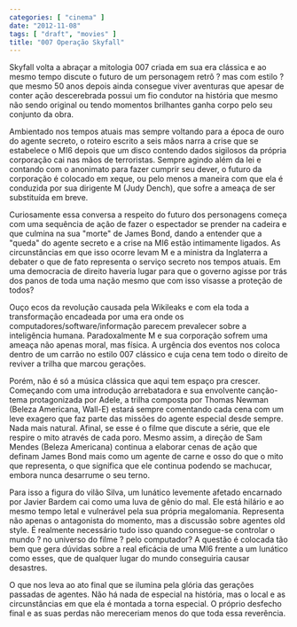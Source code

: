 ```yaml
---
categories: [ "cinema" ]
date: "2012-11-08"
tags: [ "draft", "movies" ]
title: "007 Operação Skyfall"
---
```

Skyfall volta a abraçar a mitologia 007 criada em sua era clássica e ao mesmo tempo discute o futuro de um personagem retrô ? mas com estilo ? que mesmo 50 anos depois ainda consegue viver aventuras que apesar de conter ação descerebrada possui um fio condutor na história que mesmo não sendo original ou tendo momentos brilhantes ganha corpo pelo seu conjunto da obra.

Ambientado nos tempos atuais mas sempre voltando para a época de ouro do agente secreto, o roteiro escrito a seis mãos narra a crise que se estabelece o MI6 depois que um disco contendo dados sigilosos da própria corporação cai nas mãos de terroristas. Sempre agindo além da lei e contando com o anonimato para fazer cumprir seu dever, o futuro da corporação é colocado em xeque, ou pelo menos a maneira com que ela é conduzida por sua dirigente M (Judy Dench), que sofre a ameaça de ser substituída em breve.

Curiosamente essa conversa a respeito do futuro dos personagens começa com uma sequência de ação de fazer o espectador se prender na cadeira e que culmina na sua "morte" de James Bond, dando a entender que a "queda" do agente secreto e a crise na MI6 estão intimamente ligados. As circunstâncias em que isso ocorre levam M e a ministra da Inglaterra a debater o que de fato representa o serviço secreto nos tempos atuais. Em uma democracia de direito haveria lugar para que o governo agisse por trás dos panos de toda uma nação mesmo que com isso visasse a proteção de todos?

Ouço ecos da revolução causada pela Wikileaks e com ela toda a transformação encadeada por uma era onde os computadores/software/informação parecem prevalecer sobre a inteligência humana. Paradoxalmente M e sua corporação sofrem uma ameaça não apenas moral, mas física. A urgência dos eventos nos coloca dentro de um carrão no estilo 007 clássico e cuja cena tem todo o direito de reviver a trilha que marcou gerações.

Porém, não é só a música clássica que aqui tem espaço pra crescer. Começando com uma introdução arrebatadora e sua envolvente canção-tema protagonizada por Adele, a trilha composta por Thomas Newman (Beleza Americana, Wall-E) estará sempre comentando cada cena com um leve exagero que faz parte das missões do agente especial desde sempre. Nada mais natural. Afinal, se esse é o filme que discute a série, que ele respire o mito através de cada poro. Mesmo assim, a direção de Sam Mendes (Beleza Americana) continua a elaborar cenas de ação que definam James Bond mais como um agente de carne e osso do que o mito que representa, o que significa que ele continua podendo se machucar, embora nunca desarrume o seu terno.

Para isso a figura do vilão Silva, um lunático levemente afetado encarnado por Javier Bardem cai como uma luva de gênio do mal. Ele está hilário e ao mesmo tempo letal e vulnerável pela sua própria megalomania. Representa não apenas o antagonista do momento, mas a discussão sobre agentes old style. É realmente necessário tudo isso quando consegue-se controlar o mundo ? no universo do filme ? pelo computador? A questão é colocada tão bem que gera dúvidas sobre a real eficácia de uma MI6 frente a um lunático como esses, que de qualquer lugar do mundo conseguiria causar desastres.

O que nos leva ao ato final que se ilumina pela glória das gerações passadas de agentes. Não há nada de especial na história, mas o local e as circunstâncias em que ela é montada a torna especial. O próprio desfecho final e as suas perdas não mereceriam menos do que toda essa reverência.

